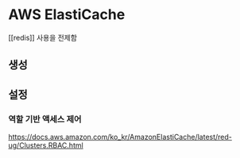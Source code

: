 # AWS ElastiCache

[[redis]] 사용을 전제함

## 생성

## 설정

### 역할 기반 액세스 제어

<https://docs.aws.amazon.com/ko_kr/AmazonElastiCache/latest/red-ug/Clusters.RBAC.html>
